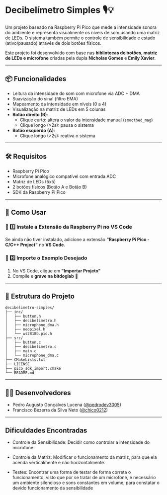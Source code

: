 # Decibelímetro Simples 🎙️💡

Um projeto baseado na Raspberry Pi Pico que mede a intensidade sonora do ambiente e representa visualmente os níveis de som usando uma matriz de LEDs. O sistema também permite o controle de sensibilidade e estado (ativo/pausado) através de dois botões físicos.

Este projeto foi desenvolvido com base nas **bibliotecas de botões, matriz de LEDs e microfone** criadas pela dupla **Nicholas Gomes** e **Emily Xavier**.

---

## 📦 Funcionalidades

- Leitura da intensidade do som com microfone via ADC + DMA
- Suavização do sinal (filtro EMA)
- Mapeamento da intensidade em níveis (0 a 4)
- Visualização na matriz de LEDs em 5 colunas
- **Botão direito (B)**:
  - Clique curto: altera o valor da intensidade manual (`smoothed_mag`)
  - Clique longo (>2s): pausa o sistema
- **Botão esquerdo (A)**:
  - Clique longo (>2s): reativa o sistema

---

## 🛠️ Requisitos

- Raspberry Pi Pico
- Microfone analógico compatível com entrada ADC
- Matriz de LEDs (5x5)
- 2 botões físicos (Botão A e Botão B)
- SDK da Raspberry Pi Pico

---

## 🧪 Como Usar

### 🔹 1️⃣ Instale a Extensão da Raspberry Pi no VS Code  
Se ainda não tiver instalado, adicione a extensão **"Raspberry Pi Pico - C/C++ Project"** no **VS Code**.

### 🔹 2️⃣ Importe o Exemplo Desejado  
1. No VS Code, clique em **"Importar Projeto"**   
2. Compile e **grave na bitdoglab** 🚀

---

## 📁 Estrutura do Projeto
```
decibelimetro-simples/
├── inc/
│   ├── button.h
│   ├── decibelimetro.h
│   ├── microphone_dma.h
│   ├── neopixel.h
│   └── ws2818b.pio.h
├── src/
│   ├── button.c
│   ├── decibelimetro.c
│   ├── main.c
│   └── microphone_dma.c
├── CMakeLists.txt
├── LICENSE
├── pico_sdk_import.cmake
└── README.md
```

---

## 👨‍💻 Desenvolvedores
- Pedro Augusto Gonçalves Lucena ([@pedrodev3005](https://github.com/pedrodev3005))
- Francisco Bezerra da Silva Neto ([@chico0212](https://github.com/chico0212))

---

## Dificuldades Encontradas

- Controle da Sensibilidade: Decidir como controlar a intensidade do microfone.

- Controle da Matriz: Modificar o funcionamento da matriz, para que ela acenda verticalmente e não horizontalmente.

- Testes: Encontrar uma forma de testar de forma correta o funcionamento, visto que por se tratar de um microfone, é necessário um ambiente silencioso e sons constantes em volume, para constatar o devido funcionamento da sensibilidade



